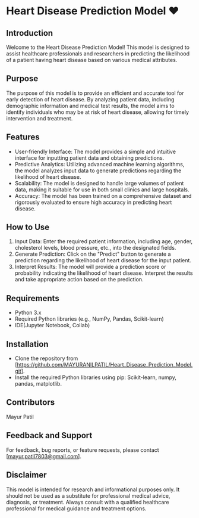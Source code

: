 # Heart Disease Prediction Model ❤️

## Introduction
Welcome to the Heart Disease Prediction Model! This model is designed to assist healthcare professionals and researchers in predicting the likelihood of a patient having heart disease based on various medical attributes.

## Purpose
The purpose of this model is to provide an efficient and accurate tool for early detection of heart disease. By analyzing patient data, including demographic information and medical test results, the model aims to identify individuals who may be at risk of heart disease, allowing for timely intervention and treatment.

## Features
  * User-friendly Interface: The model provides a simple and intuitive interface for inputting patient data and obtaining predictions.
  * Predictive Analytics: Utilizing advanced machine learning algorithms, the model analyzes input data to generate predictions regarding the likelihood of heart disease.
  * Scalability: The model is designed to handle large volumes of patient data, making it suitable for use in both small clinics and large hospitals.
  * Accuracy: The model has been trained on a comprehensive dataset and rigorously evaluated to ensure high accuracy in predicting heart disease.
## How to Use
  1. Input Data: Enter the required patient information, including age, gender, cholesterol levels, blood pressure, etc., into the designated fields.
  2. Generate Prediction: Click on the "Predict" button to generate a prediction regarding the likelihood of heart disease for the input patient.
  3. Interpret Results: The model will provide a prediction score or probability indicating the likelihood of heart disease. Interpret the results and take appropriate action based 
     on the prediction.
## Requirements
  * Python 3.x
  * Required Python libraries (e.g., NumPy, Pandas, Scikit-learn)
  * IDE(Jupyter Notebook, Collab)
## Installation
  * Clone the repository from [https://github.com/MAYURANILPATIL/Heart_Disease_Prediction_Model.git].
  * Install the required Python libraries using pip: Scikit-learn, numpy, pandas, matplotlib.

## Contributors
Mayur Patil

## Feedback and Support
For feedback, bug reports, or feature requests, please contact [mayur.patil7803@gmail.com].

## Disclaimer
This model is intended for research and informational purposes only. It should not be used as a substitute for professional medical advice, diagnosis, or treatment. Always consult with a qualified healthcare professional for medical guidance and treatment options.
